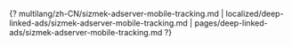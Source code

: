 {? multilang/zh-CN/sizmek-adserver-mobile-tracking.md | localized/deep-linked-ads/sizmek-adserver-mobile-tracking.md | pages/deep-linked-ads/sizmek-adserver-mobile-tracking.md ?}
